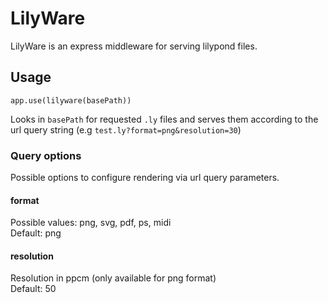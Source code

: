 # LilyWare

LilyWare is an express middleware for serving lilypond files.


## Usage

```
app.use(lilyware(basePath))
```

Looks in `basePath` for requested `.ly` files and serves them according to the url query string (e.g `test.ly?format=png&resolution=30`)


### Query options

Possible options to configure rendering via url query parameters.


#### format

Possible values: png, svg, pdf, ps, midi  
Default: png


#### resolution

Resolution in ppcm (only available for png format)  
Default: 50
